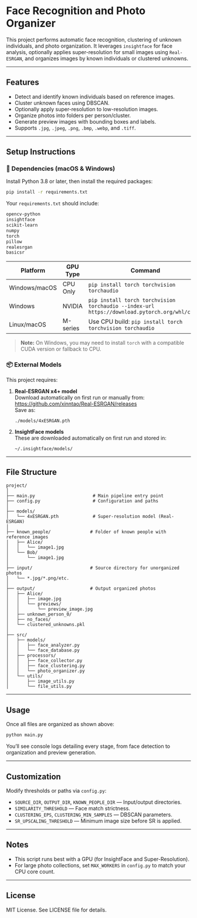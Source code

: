 # Face Recognition and Photo Organizer

This project performs automatic face recognition, clustering of unknown individuals, and photo organization. It leverages `insightface` for face analysis, optionally applies super-resolution for small images using `Real-ESRGAN`, and organizes images by known individuals or clustered unknowns.

---

## Features

- Detect and identify known individuals based on reference images.
- Cluster unknown faces using DBSCAN.
- Optionally apply super-resolution to low-resolution images.
- Organize photos into folders per person/cluster.
- Generate preview images with bounding boxes and labels.
- Supports `.jpg`, `.jpeg`, `.png`, `.bmp`, `.webp`, and `.tiff`.

---

## Setup Instructions

### 🧰 Dependencies (macOS & Windows)

Install Python 3.8 or later, then install the required packages:

```bash
pip install -r requirements.txt
```

Your `requirements.txt` should include:

```txt
opencv-python
insightface
scikit-learn
numpy
torch
pillow
realesrgan
basicsr
```
| Platform      | GPU Type | Command                                                                                       |
| ------------- | -------- | --------------------------------------------------------------------------------------------- |
| Windows/macOS | CPU Only | `pip install torch torchvision torchaudio`                                                    |
| Windows       | NVIDIA   | `pip install torch torchvision torchaudio --index-url https://download.pytorch.org/whl/cu121` |
| Linux/macOS   | M-series | Use CPU build: `pip install torch torchvision torchaudio`                                     |

> **Note:** On Windows, you may need to install `torch` with a compatible CUDA version or fallback to CPU.

### 📦 External Models

This project requires:

1. **Real-ESRGAN x4+ model**  
   Download automatically on first run or manually from:  
   https://github.com/xinntao/Real-ESRGAN/releases  
   Save as:  
   ```
   ./models/4xESRGAN.pth
   ```

2. **InsightFace models**  
   These are downloaded automatically on first run and stored in:
   ```
   ~/.insightface/models/
   ```

---

## File Structure

```
project/
│
├── main.py                      # Main pipeline entry point
├── config.py                    # Configuration and paths
│
├── models/
│   └── 4xESRGAN.pth             # Super-resolution model (Real-ESRGAN)
│
├── known_people/               # Folder of known people with reference images
│   ├── Alice/
│   │   └── image1.jpg
│   └── Bob/
│       └── image1.jpg
│
├── input/                      # Source directory for unorganized photos
│   └── *.jpg/*.png/etc.
│
├── output/                     # Output organized photos
│   ├── Alice/
│   │   ├── image.jpg
│   │   └── previews/
│   │       └── preview_image.jpg
│   ├── unknown_person_0/
│   ├── no_faces/
│   └── clustered_unknowns.pkl
│
├── src/
│   ├── models/
│   │   ├── face_analyzer.py
│   │   └── face_database.py
│   ├── processors/
│   │   ├── face_collector.py
│   │   ├── face_clustering.py
│   │   └── photo_organizer.py
│   └── utils/
│       ├── image_utils.py
│       └── file_utils.py
```

---

## Usage

Once all files are organized as shown above:

```bash
python main.py
```

You’ll see console logs detailing every stage, from face detection to organization and preview generation.

---

## Customization

Modify thresholds or paths via `config.py`:

- `SOURCE_DIR`, `OUTPUT_DIR`, `KNOWN_PEOPLE_DIR` — Input/output directories.
- `SIMILARITY_THRESHOLD` — Face match strictness.
- `CLUSTERING_EPS`, `CLUSTERING_MIN_SAMPLES` — DBSCAN parameters.
- `SR_UPSCALING_THRESHOLD` — Minimum image size before SR is applied.

---

## Notes

- This script runs best with a GPU (for InsightFace and Super-Resolution).
- For large photo collections, set `MAX_WORKERS` in `config.py` to match your CPU core count.

---

## License

MIT License. See LICENSE file for details.
